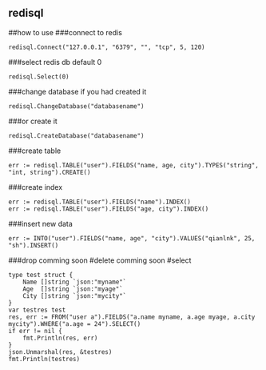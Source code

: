 redisql
----
##how to use
###connect to redis
```golang
redisql.Connect("127.0.0.1", "6379", "", "tcp", 5, 120)
```
###select redis db default 0
```golang
redisql.Select(0)
```
###change database if you had created it
```golang
redisql.ChangeDatabase("databasename")
```
###or create it
```golang
redisql.CreateDatabase("databasename")
```
###create table
```golang
err := redisql.TABLE("user").FIELDS("name, age, city").TYPES("string", "int, string").CREATE()
```
###create index
```golang
err := redisql.TABLE("user").FIELDS("name").INDEX()
err := redisql.TABLE("user").FIELDS("age, city").INDEX()
```
###insert new data
```golang
err := INTO("user").FIELDS("name, age", "city").VALUES("qianlnk", 25, "sh").INSERT()
```
###drop
comming soon
#delete
comming soon
#select
```golang
type test struct {
    Name []string `json:"myname"`
    Age  []string `json:"myage"`
    City []string `json:"mycity"`
}
var testres test
res, err := FROM("user a").FIELDS("a.name myname, a.age myage, a.city mycity").WHERE("a.age = 24").SELECT()
if err != nil {
    fmt.Println(res, err)
}
json.Unmarshal(res, &testres)
fmt.Println(testres)
```
